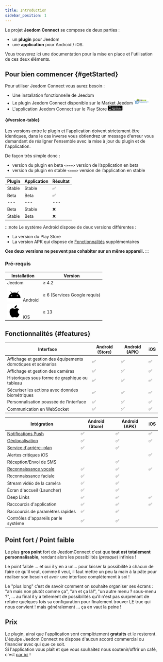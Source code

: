 ```yaml
---
title: Introduction
sidebar_position: 1
---
```



Le projet **Jeedom Connect** se compose de deux parties :

- un **plugin** pour Jeedom
- une **application** pour Android / iOS.  

Vous trouverez ici une documentation pour la mise en place et l'utilisation de ces deux éléments.

## Pour bien commencer {#getStarted}

Pour utiliser Jeedom Connect vous aurez besoin :

- Une installation fonctionnelle de Jeedom
- Le plugin Jeedom Connect disponible sur le Market Jeedom <a href="https://market.jeedom.com/index.php?v=d&p=market_display&id=4077" target="_blank"><img src='../../img/logo-MARKET.svg' width='10%' zoom="false" /></a>
- L'application Jeedom Connect sur le Play Store <a href="https://play.google.com/store/apps/details?id=com.jeedomconnect.app" target="_blank"><img src="../../img/applestore.png" width="10%" zoom="false"/></a>  

#### {#version-table}

Les versions entre le plugin et l'application doivent strictement être identiques, dans le cas inverse vous obtiendrez un message d'erreur vous demandant de réaligner l'ensemble avec la mise à jour du plugin et de l'application.

De façon très simple donc :

- version du plugin en beta `<===>` version de l’application en beta
- version du plugin en stable `<===>` version de l’application en stable

| Plugin  | Application | Résultat |
|---------|-------------|----------|
| Stable  | Stable      | ✅       |
| Beta    | Beta        | ✅       |
| ---     | ---         | ---      |
| Beta    | Stable      | ❌       |
| Stable  | Beta        | ❌       |

:::note
Le système Android dispose de deux versions différentes :

- La version du Play Store
- La version APK qui dispose de [Fonctionnalités](#features) supplémentaires

**Ces deux versions ne peuvent pas cohabiter sur un même appareil.**
:::

### Pré-requis

| **Installation** | **Version**                     |
|-------------------|---------------------------------|
| Jeedom           | &ge; 4.2                        |
| ![Android](/img/android.svg) Android | &ge; 6 (Services Google requis) |
| ![iOS](/img/apple.svg) iOS         | &ge; 13                        |

## Fonctionnalités {#features}

| **Interface** | Android (Store) | Android (APK) | iOS |
|---------------|------------------|---------------|-----|
| Affichage et gestion des équipements domotiques et scénarios | ✅ | ✅ | ✅ |
| Affichage et gestion des caméras | ✅ | ✅ | ✅ |
| Historiques sous forme de graphique ou tableau | ✅ | ✅ | ✅ |
| Sécuriser les actions avec données biométriques | ✅ | ✅ | ✅ |
| Personnalisation poussée de l'interface | ✅ | ✅ | ✅ |
| Communication en WebSocket | ✅ | ✅ | ✅ |

| **Intégration** | Android (Store) | Android (APK) | iOS |
|------------------|------------------|---------------|-----|
| [Notifications Push](/docs/documentation/integration/notifications) | ✅ | ✅ | ✅ |
| [Géolocalisation](/docs/documentation/integration/geoloc) | ✅ | ✅ | ✅ |
| [Service d'arrière-plan](/docs/documentation/integration/service) | ✅ | ✅ |     |
| Alertes critiques iOS |     |     | ✅ |
| Réception/Envoi de SMS |     | ✅ |     |
| [Reconnaissance vocale](/docs/documentation/integration/speechRecognition) | ✅ | ✅ | ✅ |
| Reconnaissance faciale | ✅ | ✅ |     |
| Stream vidéo de la caméra | ✅ | ✅ |     |
| Écran d'accueil (Launcher) | ✅ | ✅ |     |
| Deep Links | ✅ | ✅ | ✅ |
| Raccourcis d'application | ✅ | ✅ | ✅ |
| Raccourcis de paramètres rapides | ✅ | ✅ |     |
| Contrôles d'appareils par le système | ✅ | ✅ |     |

## Point fort / Point faible

Le plus **gros point** fort de JeedomConnect c'est que **tout est totalement personnalisable**, rendant alors les possibilités (*presque*) infinies !  

Le point faible ... et oui il y en a un... pour laisser la possibilité à chacun de faire ce qu'il veut, comme il veut, il faut mettre un peu la main à la pâte pour réaliser son besoin et avoir une interface complètement à soi !  

Le "plus long" c’est de savoir comment on souhaite organiser ses écrans : "ah mais non plutôt comme ça", "ah et ça là!", "un autre menu ? sous-menu ?", … au final il y a tellement de possibilités qu'il n'est pas surprenant de refaire quelques fois sa configuration pour finalement trouver LE truc qui nous convient ! mais généralement ... ça en vaut la peine !

## Prix

Le plugin, ainsi que l'application sont complètement **gratuits** et le resteront.  
L'équipe Jeedom Connect ne dispose d'aucun accord commercial ou financier avec qui que ce soit.  
Si l'application vous plaît et que vous souhaitez nous soutenir/offrir un café, c'est [par ici](/docs/donate) !  
